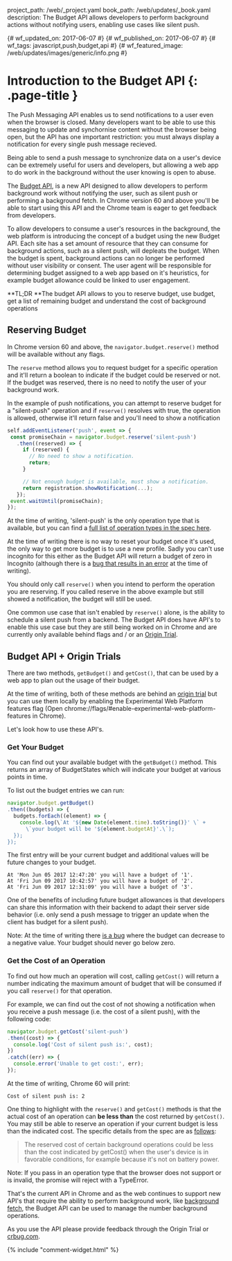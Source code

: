 project_path: /web/_project.yaml
book_path: /web/updates/_book.yaml
description: The Budget API allows developers to perform background actions without notifying users, enabling use cases like silent push.

{# wf_updated_on: 2017-06-07 #}
{# wf_published_on: 2017-06-07 #}
{# wf_tags: javascript,push,budget,api #}
{# wf_featured_image: /web/updates/images/generic/info.png #}

# Introduction to the Budget API {: .page-title }

The Push Messaging API enables us to send notifications to a user even when the
browser is closed. Many developers want to be able to use this messaging to
update and synchornise content without the browser being open, but the API has
one important restriction: you must always display a notification for every
single push message recieved.

Being able to send a push message to synchronize data on a user's device can be
extremely useful for users and developers, but allowing a web app to do work in
the background without the user knowing is open to abuse.

The [Budget
](https://wicg.github.io/budget-api/)[API](https://wicg.github.io/budget-api/),
is a new API designed to allow developers to perform background work without
notifying the user, such as silent push or performing a background fetch. In
Chrome version 60 and above you'll be able to start using this API and the
Chrome team is eager to get feedback from developers.

To allow developers to consume a user's resources in the background, the web
platform is introducing the concept of a budget using the new Budget API. Each
site has a set amount of resource that they can consume for background actions,
such as a silent push, will depleats the budget. When the budget is spent,
background actions can no longer be performed without user visibility or
consent. The user agent will be responsible for determining budget assigned to a
web app based on it's heuristics, for example budget allowance could be linked
to user engagement.

**TL;DR **The budget API allows to you to reserve budget, use budget, get a list
of remaining budget and understand the cost of background operations

## Reserving Budget

In Chrome version 60 and above, the `navigator.budget.reserve()` method will be available
without any flags.

The `reserve` method allows you to request budget for a specific operation and
it'll return a boolean to indicate if the budget could be reserved or not. If
the budget was reserved, there is no need to notify the user of your background
work.

In the example of push notifications, you can attempt to reserve budget for a
"silent-push" operation and if `reserve()` resolves with true, the operation is allowed,
otherwise it'll return false and you'll need to show a notification

```javascript
self.addEventListener('push', event => {
 const promiseChain = navigator.budget.reserve('silent-push')
   .then((reserved) => {
     if (reserved) {
       // No need to show a notification.
       return;
     }

     // Not enough budget is available, must show a notification.
     return registration.showNotification(...);
   });
 event.waitUntil(promiseChain);
});
```

At the time of writing, 'silent-push' is the only operation type that is
available, but you can find a [full list of operation types in the spec
here](https://wicg.github.io/budget-api/#enumdef-operationtype).

At the time of writing there is no way to reset your budget once it's used, the
only way to get more budget is to use a new profile. Sadly you can't use
incognito for this either as the Budget API will return a budget of zero in
Incognito (although there is a [bug that results in an
error](https://bugs.chromium.org/p/chromium/issues/detail?id=730079) at the time
of writing).

You should only call `reserve()` when you intend to perform the operation you are
reserving. If you called reserve in the above example but still showed a
notification, the budget will still be used.

One common use case that isn't enabled by `reserve()` alone, is the ability to
schedule a silent push from a backend. The Budget API does have API's to enable
this use case but they are still being worked on in Chrome and are currently
only available behind flags and / or an [Origin
Trial](https://github.com/jpchase/OriginTrials/blob/gh-pages/developer-guide.md).

## Budget API +  Origin Trials

There are two methods, `getBudget()` and `getCost()`, that can be used by a web app
to plan out the usage of their budget.

At the time of writing, both of these methods are behind an [origin
trial](https://github.com/jpchase/OriginTrials/blob/gh-pages/developer-guide.md)
but you can use them locally by enabling the Experimental Web Platform features
flag (Open chrome://flags/\#enable-experimental-web-platform-features in
Chrome).

Let's look how to use these API's.

### Get Your Budget

You can find out your available budget with the `getBudget()` method. This returns
an array of BudgetStates which will indicate your budget at various points in
time.

To list out the budget entries we can run:

```javascript
navigator.budget.getBudget()
.then((budgets) => {
  budgets.forEach((element) => {
    console.log(\`At '${new Date(element.time).toString()}' \` +
      \`your budget will be '${element.budgetAt}'.\`);
  });
});
```

The first entry will be your current budget and additional values will be future
changes to your budget.

```
At 'Mon Jun 05 2017 12:47:20' you will have a budget of '1'.
At 'Fri Jun 09 2017 10:42:57' you will have a budget of '2'.
At 'Fri Jun 09 2017 12:31:09' you will have a budget of '3'.
```

One of the benefits of including future budget allowances is that developers can
share this information with their backend to adapt their server side behavior
(i.e. only send a push message to trigger an update when the client has budget
for a silent push).

Note: At the time of writing there [is a
bug](https://bugs.chromium.org/p/chromium/issues/detail?id=730064#) where the
budget can decrease to a negative value. Your budget should never go below zero.

### Get the Cost of an Operation

To find out how much an operation will cost, calling `getCost()` will return a
number indicating the maximum amount of budget that will be consumed if you call
`reserve()` for that operation.

For example, we can find out the cost of not showing a notification when you
receive a push message (i.e. the cost of a silent push), with the following
code:

```javascript
navigator.budget.getCost('silent-push')
.then((cost) => {
  console.log('Cost of silent push is:', cost);
})
.catch((err) => {
  console.error('Unable to get cost:', err);
});
```

At the time of writing, Chrome 60 will print:

```
Cost of silent push is: 2
```

One thing to highlight with the `reserve()` and `getCost()` methods is that the
actual cost of an operation can **be less than** the cost returned by `getCost()`.
You may still be able to reserve an operation if your current budget is less
than the indicated cost. The specific details from the spec are as
[follows](https://wicg.github.io/budget-api/#concepts):

> The reserved cost of certain background operations could be less than the cost
> indicated by getCost() when the user's device is in favorable conditions, for
> example because it's not on battery power.

Note: If you pass in an operation type that the browser does not support or is
invalid, the promise will reject with a TypeError.

That's the current API in Chrome and as the web continues to support new API's
that require the ability to perform background work, like [background
fetch](https://wicg.github.io/background-fetch/), the Budget API can be used to
manage the number background operations.

As you use the API please provide feedback through the Origin Trial or
[crbug.com](https://crbug.com/).


{% include "comment-widget.html" %}
